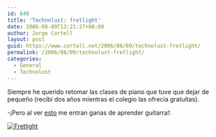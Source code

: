 ```yaml
---
id: 640
title: 'Technolust: fretlight'
date: 2006-08-09T13:21:27+00:00
author: Jorge Cortell
layout: post
guid: https://www.cortell.net/2006/08/09/technolust-fretlight/
permalink: /2006/08/09/technolust-fretlight/
categories:
  - General
  - Technolust
---
```

Siempre he querido retomar las clases de piano que tuve que dejar de pequeño (recibí­ dos años mientras el colegio las ofrecí­a gratuí­tas).

-¡Pero al ver <a title="Fretlight" target="_blank" href="https://www.fretlight.com/">esto</a> me entran ganas de aprender guitarra!:

<a title="Fretlight" target="_blank" href="https://www.fretlight.com/"><img title="Fretlight" alt="Fretlight" src="https://www.fretlight.com/Resources/item1.jpeg" /></a>